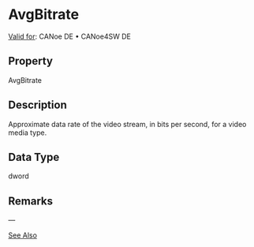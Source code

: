 # AvgBitrate

[Valid for](../../../Shared/FeatureAvailability.md): CANoe DE • CANoe4SW DE

## Property

AvgBitrate

## Description

Approximate data rate of the video stream, in bits per second, for a video media type.

## Data Type

dword

## Remarks

—

[See Also](javascript:void(0);)
